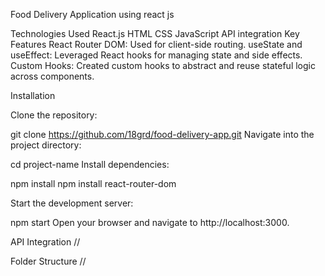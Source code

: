 Food Delivery Application using react js

Technologies Used
React.js
HTML
CSS
JavaScript
API integration
Key Features
React Router DOM: Used for client-side routing.
useState and useEffect: Leveraged React hooks for managing state and side effects.
Custom Hooks: Created custom hooks to abstract and reuse stateful logic across components.


Installation

Clone the repository:

git clone https://github.com/18grd/food-delivery-app.git
Navigate into the project directory:


cd project-name
Install dependencies:

npm install
npm install react-router-dom

Start the development server:


npm start
Open your browser and navigate to http://localhost:3000.

API Integration
//

Folder Structure
//


